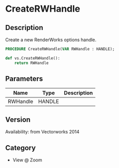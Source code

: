 # CreateRWHandle

## Description
Create a new RenderWorks options handle.

```pascal
PROCEDURE CreateRWHandle(VAR RWHandle : HANDLE);
```

```python
def vs.CreateRWHandle():
    return RWHandle
```

## Parameters
|Name|Type|Description|
|---|---|---|
|RWHandle|HANDLE|   |

## Version
Availability: from Vectorworks 2014

## Category
* View @ Zoom

